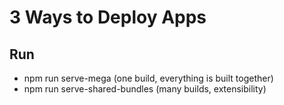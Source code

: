 # 3 Ways to Deploy Apps

## Run

- npm run serve-mega (one build, everything is built together)
- npm run serve-shared-bundles (many builds, extensibility)
